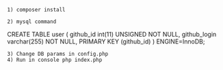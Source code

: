 

    1) composer install

    2) mysql command

CREATE TABLE user ( github_id int(11) UNSIGNED NOT NULL, github_login varchar(255) NOT NULL, PRIMARY KEY (github_id) ) ENGINE=InnoDB;

    3) Change DB params in config.php 
    4) Run in console php index.php
